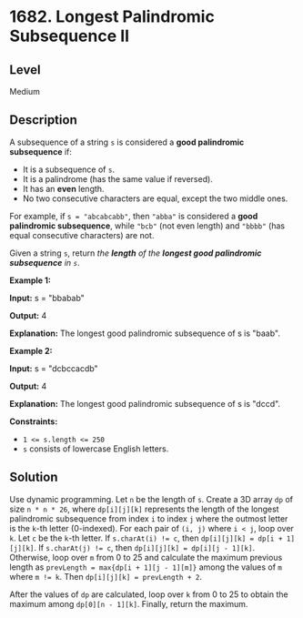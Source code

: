 # 1682. Longest Palindromic Subsequence II
## Level
Medium

## Description
A subsequence of a string `s` is considered a **good palindromic subsequence** if:

* It is a subsequence of `s`.
* It is a palindrome (has the same value if reversed).
* It has an **even** length.
* No two consecutive characters are equal, except the two middle ones.

For example, if `s = "abcabcabb"`, then `"abba"` is considered a **good palindromic subsequence**, while `"bcb"` (not even length) and `"bbbb"` (has equal consecutive characters) are not.

Given a string `s`, return *the **length** of the **longest good palindromic subsequence** in `s`*.

**Example 1:**

**Input:** s = "bbabab"

**Output:** 4

**Explanation:** The longest good palindromic subsequence of s is "baab".

**Example 2:**

**Input:** s = "dcbccacdb"

**Output:** 4

**Explanation:** The longest good palindromic subsequence of s is "dccd".

**Constraints:**

* `1 <= s.length <= 250`
* `s` consists of lowercase English letters.

## Solution
Use dynamic programming. Let `n` be the length of `s`. Create a 3D array `dp` of size `n * n * 26`, where `dp[i][j][k]` represents the length of the longest palindromic subsequence from index `i` to index `j` where the outmost letter is the `k`-th letter (0-indexed). For each pair of `(i, j)` where `i < j`, loop over `k`. Let `c` be the `k`-th letter. If `s.charAt(i) != c`, then `dp[i][j][k] = dp[i + 1][j][k]`. If `s.charAt(j) != c`, then `dp[i][j][k] = dp[i][j - 1][k]`. Otherwise, loop over `m` from 0 to 25 and calculate the maximum previous length as `prevLength = max{dp[i + 1][j - 1][m]}` among the values of `m` where `m != k`. Then `dp[i][j][k] = prevLength + 2`.

After the values of `dp` are calculated, loop over `k` from 0 to 25 to obtain the maximum among `dp[0][n - 1][k]`. Finally, return the maximum.
